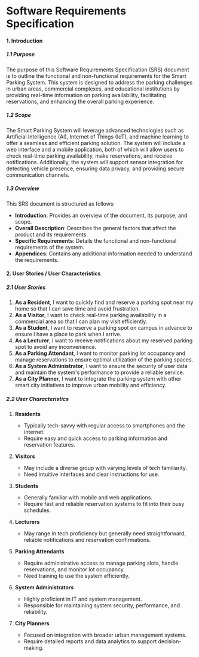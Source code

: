 # Software Requirements Specification

#### 1. Introduction

##### 1.1 Purpose
The purpose of this Software Requirements Specification (SRS) document is to outline the functional and non-functional requirements for the Smart Parking System. This system is designed to address the parking challenges in urban areas, commercial complexes, and educational institutions by providing real-time information on parking availability, facilitating reservations, and enhancing the overall parking experience.

##### 1.2 Scope
The Smart Parking System will leverage advanced technologies such as Artificial Intelligence (AI), Internet of Things (IoT), and machine learning to offer a seamless and efficient parking solution. The system will include a web interface and a mobile application, both of which will allow users to check real-time parking availability, make reservations, and receive notifications. Additionally, the system will support sensor integration for detecting vehicle presence, ensuring data privacy, and providing secure communication channels.

##### 1.3 Overview
This SRS document is structured as follows:
- **Introduction**: Provides an overview of the document, its purpose, and scope.
- **Overall Description**: Describes the general factors that affect the product and its requirements.
- **Specific Requirements**: Details the functional and non-functional requirements of the system.
- **Appendices**: Contains any additional information needed to understand the requirements.

#### 2. User Stories / User Characteristics

##### 2.1 User Stories
1. **As a Resident**, I want to quickly find and reserve a parking spot near my home so that I can save time and avoid frustration.
2. **As a Visitor**, I want to check real-time parking availability in a commercial area so that I can plan my visit efficiently.
3. **As a Student**, I want to reserve a parking spot on campus in advance to ensure I have a place to park when I arrive.
4. **As a Lecturer**, I want to receive notifications about my reserved parking spot to avoid any inconvenience.
5. **As a Parking Attendant**, I want to monitor parking lot occupancy and manage reservations to ensure optimal utilization of the parking spaces.
6. **As a System Administrator**, I want to ensure the security of user data and maintain the system's performance to provide a reliable service.
7. **As a City Planner**, I want to integrate the parking system with other smart city initiatives to improve urban mobility and efficiency.

##### 2.2 User Characteristics
1. **Residents**
    - Typically tech-savvy with regular access to smartphones and the internet.
    - Require easy and quick access to parking information and reservation features.

2. **Visitors**
    - May include a diverse group with varying levels of tech familiarity.
    - Need intuitive interfaces and clear instructions for use.

3. **Students**
    - Generally familiar with mobile and web applications.
    - Require fast and reliable reservation systems to fit into their busy schedules.

4. **Lecturers**
    - May range in tech proficiency but generally need straightforward, reliable notifications and reservation confirmations.

5. **Parking Attendants**
    - Require administrative access to manage parking slots, handle reservations, and monitor lot occupancy.
    - Need training to use the system efficiently.

6. **System Administrators**
    - Highly proficient in IT and system management.
    - Responsible for maintaining system security, performance, and reliability.

7. **City Planners**
    - Focused on integration with broader urban management systems.
    - Require detailed reports and data analytics to support decision-making.
